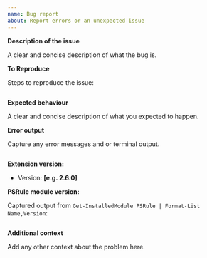 ```yaml
---
name: Bug report
about: Report errors or an unexpected issue
---
```


**Description of the issue**

A clear and concise description of what the bug is.

**To Reproduce**

Steps to reproduce the issue:

```powershell

```

**Expected behaviour**

A clear and concise description of what you expected to happen.

**Error output**

Capture any error messages and or terminal output.

```text

```

**Extension version:**

- Version: **[e.g. 2.6.0]**

**PSRule module version:**

Captured output from `Get-InstalledModule PSRule | Format-List Name,Version`:

```text

```

**Additional context**

Add any other context about the problem here.
